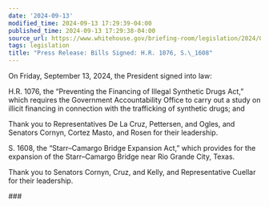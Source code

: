 ```yaml
---
date: '2024-09-13'
modified_time: 2024-09-13 17:29:39-04:00
published_time: 2024-09-13 17:29:38-04:00
source_url: https://www.whitehouse.gov/briefing-room/legislation/2024/09/13/press-release-bills-signed-h-r-1076-s-1608/
tags: legislation
title: "Press Release: Bills Signed: H.R. 1076, S.\_1608"
---
```

 
On Friday, September 13, 2024, the President signed into law:  
  
H.R. 1076, the “Preventing the Financing of Illegal Synthetic Drugs
Act,” which requires the Government Accountability Office to carry out a
study on illicit financing in connection with the trafficking of
synthetic drugs; and  
  
Thank you to Representatives De La Cruz, Pettersen, and Ogles, and
Senators Cornyn, Cortez Masto, and Rosen for their leadership.

S. 1608, the “Starr–Camargo Bridge Expansion Act,” which provides for
the expansion of the Starr–Camargo Bridge near Rio Grande City, Texas.

Thank you to Senators Cornyn, Cruz, and Kelly, and Representative
Cuellar for their leadership.

\###
